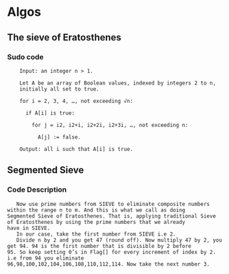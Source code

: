 # Algos
## The sieve of Eratosthenes
### Sudo code
        Input: an integer n > 1.

        Let A be an array of Boolean values, indexed by integers 2 to n,
        initially all set to true.

        for i = 2, 3, 4, …​, not exceeding √n:
        
          if A[i] is true:

            for j = i2, i2+i, i2+2i, i2+3i, …​, not exceeding n:

              A[j] := false.

        Output: all i such that A[i] is true.



## Segmented Sieve
### Code Description
       Now use prime numbers from SIEVE to eliminate composite numbers within the range n to m. And this is what we call as doing              Segmented Sieve of Eratosthenes. That is, applying traditional Sieve of Eratosthenes by using the prime numbers that we already          have in SIEVE.
       In our case, take the first number from SIEVE i.e 2.
       Divide n by 2 and you get 47 (round off). Now multiply 47 by 2, you get 94. 94 is the first number that is divisible by 2 before        95. So keep setting 0’s in Flag[] for every increment of index by 2. i.e from 94 you eliminate                                          96,98,100,102,104,106,108,110,112,114. Now take the next number 3.
